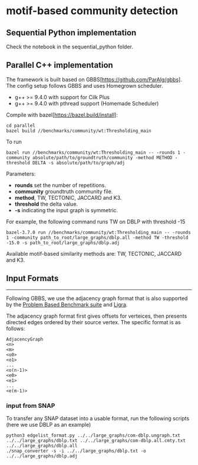 # motif-based community detection

## Sequential Python implementation

Check the notebook in the sequential_python folder.

## Parallel C++ implementation

The framework is built based on GBBS[https://github.com/ParAlg/gbbs]. The config setup follows GBBS and uses Homegrown scheduler. 
* g++ &gt;= 9.4.0 with support for Cilk Plus
* g++ &gt;= 9.4.0 with pthread support (Homemade Scheduler)

Compile with bazel[https://bazel.build/install]:
```
cd parallel
bazel build //benchmarks/community/wt:Thresholding_main
```
To run
```
bazel run //benchmarks/community/wt:Thresholding_main -- -rounds 1 -community absolute/path/to/groundtruth/community -method METHOD -threshold DELTA -s absolute/path/to/graph/adj
```
Parameters: 
- **rounds** set the number of repetitions.
- **community** groundtruth community file.
- **method**, TW, TECTONIC, JACCARD and K3.
- **threshold** the delta value.
- **-s** indicating the input graph is symmetric.

For example, the following command runs TW on DBLP with threshold -15
```
bazel-3.7.0 run //benchmarks/community/wt:Thresholding_main -- -rounds 1 -community path_to_root/large_graphs/dblp.all -method TW -threshold -15.0 -s path_to_root/large_graphs/dblp.adj
```
Available motif-based similarity methods are: TW, TECTONIC, JACCARD and K3.

## Input Formats
-----------
Following GBBS, we use the adjacency graph format that is also supported by the [Problem Based Benchmark
suite](http://www.cs.cmu.edu/~pbbs/benchmarks/graphIO.html)
and [Ligra](https://github.com/jshun/ligra).

The adjacency graph format first gives offsets for
verteices, then presents directed edges ordered by their source vertex. The specific format
is as follows:

```
AdjacencyGraph
<n>
<m>
<o0>
<o1>
...
<o(n-1)>
<e0>
<e1>
...
<e(m-1)>
```

### input from SNAP

To transfer any SNAP dataset into a usable format, run the following scripts (here we use DBLP as an example)
```
python3 edgelist_format.py ../../large_graphs/com-dblp.ungraph.txt ../../large_graphs/dblp.txt ../../large_graphs/com-dblp.all.cmty.txt ../../large_graphs/dblp.all
./snap_converter -s -i ../../large_graphs/dblp.txt -o ../../large_graphs/dblp.adj
```
